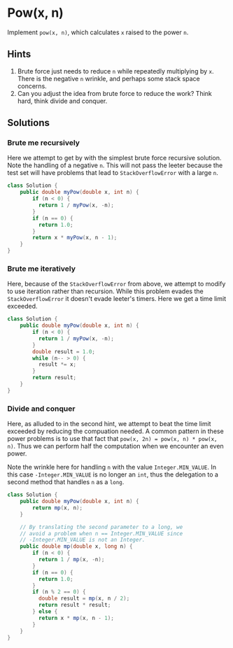 # Pow(x, n)

Implement `pow(x, n)`, which calculates `x` raised to the power `n`.

## Hints

1. Brute force just needs to reduce `n` while repeatedly multiplying by
   `x`. There is the negative `n` wrinkle, and perhaps some stack space
   concerns.
1. Can you adjust the idea from brute force to reduce the work? Think hard,
   think divide and conquer.

## Solutions

### Brute me recursively

Here we attempt to get by with the simplest brute force recursive solution.
Note the handling of a negative `n`. This will not pass the leeter because
the test set will have problems that lead to `StackOverflowError` with a
large `n`.

```java
class Solution {
    public double myPow(double x, int n) {
        if (n < 0) {
          return 1 / myPow(x, -n);
        }
        if (n == 0) {
          return 1.0;
        }
        return x * myPow(x, n - 1);
    }
}
```

### Brute me iteratively

Here, because of the `StackOverflowError` from above, we attempt to modify
to use iteration rather than recursion. While this problem evades the
`StackOverflowError` it doesn't evade leeter's timers. Here we get a time
limit exceeded.

```java
class Solution {
    public double myPow(double x, int n) {
        if (n < 0) {
          return 1 / myPow(x, -n);
        }
        double result = 1.0;
        while (n-- > 0) {
          result *= x;
        }
        return result;
    }
}
```

### Divide and conquer

Here, as alluded to in the second hint, we attempt to beat the time limit
exceeded by reducing the compuation needed. A common pattern in these power
problems is to use that fact that `pow(x, 2n) = pow(x, n) * pow(x, n)`. Thus
we can perform half the computation when we encounter an even power.

Note the wrinkle here for handling `n` with the value `Integer.MIN_VALUE`. In
this case `-Integer.MIN_VALUE` is no longer an `int`, thus the delegation
to a second method that handles `n` as a `long`.

```java
class Solution {
    public double myPow(double x, int n) {
        return mp(x, n);
    }

    // By translating the second parameter to a long, we
    // avoid a problem when n == Integer.MIN_VALUE since
    // -Integer.MIN_VALUE is not an Integer.
    public double mp(double x, long n) {
        if (n < 0) {
          return 1 / mp(x, -n);
        }
        if (n == 0) {
          return 1.0;
        }
        if (n % 2 == 0) {
          double result = mp(x, n / 2);
          return result * result;
        } else {
          return x * mp(x, n - 1);
        }
    }
}
```
